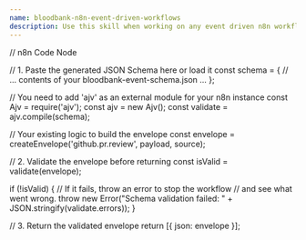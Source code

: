 ```yaml
---
name: bloodbank-n8n-event-driven-workflows
description: Use this skill when working on any event driven n8n workflow that subscribes to or publishes 33GOD Bloodbank events. This skill will ensure a standard convention is adhered to across all event-driven workflows, and modularity is maximized for robust and rapid expansion.
---
```


// n8n Code Node

// 1. Paste the generated JSON Schema here or load it
const schema = {
// ... contents of your bloodbank-event-schema.json ...
};

// You need to add 'ajv' as an external module for your n8n instance
const Ajv = require('ajv');
const ajv = new Ajv();
const validate = ajv.compile(schema);

// Your existing logic to build the envelope
const envelope = createEnvelope('github.pr.review', payload, source);

// 2. Validate the envelope before returning
const isValid = validate(envelope);

if (!isValid) {
// If it fails, throw an error to stop the workflow
// and see what went wrong.
throw new Error("Schema validation failed: " + JSON.stringify(validate.errors));
}

// 3. Return the validated envelope
return [{ json: envelope }];
